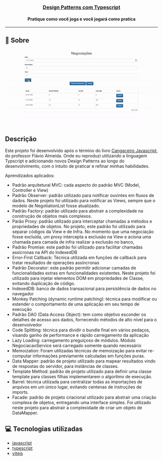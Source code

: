 <h3 align="center">
  <a href="https://cahmoraes.github.io/negociacoes-design-pattern/" target="_blank">Design Patterns com Typescript</a>
</h3>

<h4 align="center">Pratique como você joga e você jogará como pratica</h4>

---

## :rocket: Sobre
<p align="center">
  <img src="https://github.com/Cahmoraes/negociacoes-design-pattern/blob/main/src/assets/example.gif" alt="Negociações">
</p>

## Descrição

<p>Este projeto foi desenvolvido após o término do livro <a href="https://www.casadocodigo.com.br/products/colecao-cangaceiro-javascript?_pos=1&_sid=eded78d67&_ss=r&variant=12268851298379">Cangaceiro Javascript</a>, do professor Flávio Almeida. Onde eu 
reproduzi utilizando a linguagem Typscript e adicionando novos Design Patterns ao longo do desenvolvimento, com o intuito de praticar e refinar minhas habilidades.
</p>
<p>
Aprendizados aplicados:
<ul>
  <li>Padrão arquitetural MVC: cada aspecto do padrão MVC (Model, Controller e View)</li>
  <li>Padrão Observer: padrão utilizado para notificar ouvintes em fluxos de dados. Neste projeto foi utilizado para notificar as Views, sempre que o modelo de NegotiationList fosse atualizado.</li>
  <li>Padrão Factory: padrão utilizado para abstrair a complexidade na construção de objetos mais complexos.</li>
  <li>Parão Proxy: padrão utilizado para interceptar chamadas a métodos e propriedades de objetos. No projeto, este padrão foi utilizado para separar códigos da View e de Infra. No momento que uma negociação fosse excluída, um proxy intercepta a exclusão na View e aciona uma chamada para camada de infra realizar a exclusão no banco,</li>
  <li>Padrão Promise: este padrão foi utilizado para facilitar chamadas assícronas na API do IndexedDB</li>
  <li>Error-First Callback: Técnica utilizada em funções de callback para tratar resultados de operações assíncronas</li>
  <li>Padrão Decorator: este padrão permitir adicionar camadas de funcionalidades extras em funcionalidades existentes. Neste projeto foi utilizado para injetar elementos DOM em propriedades de Classe, evitando duplicação de código.</li>
  <li>IndexedDB: banco de dados transacional para persistência de dados no navegador</li>
  <li>Monkey Patching (dynamic runtime patching): técnica para modificar ou estender o comportamento de uma aplicação em seu tempo de execução</li>
  <li>Padrão DAO (Data Access Object): tem como objetivo esconder os detalhes de acesso aos dados, fornecendo métodos de alto nível para o desenvolvedor</li>
  <li>Code Splitting: técnica para dividir o bundle final em vários pedaços, visando ganho de performance e rápido carregamento da aplicação</li>
  <li>Lazy Loading: carregamento preguiçoso de módulos. Módulo NegociacaoService será carregado somente quando necessário</li>
  <li>Memoization: Foram utilizadas técnicas de memoização para evitar re-computar informações previamente calculadas em funções puras.</li>
  <li>Data Mapper: padrão de projeto utilizado para mapear resultados vindo de respostas do servidor, para instâncias de classes.</li>
  <li>Template Method: padrão de projeto utilizado para definir uma classe template para classes filhas implementarem o algoritmo de execução.</li>
  <li>Barrel: técnica utilizada para centralizar todas as importações de arquivos em um único lugar, evitando centenas de instruções de imports.</li>
  <li>Facade: padrão de projeto criacional utilizado para abstrair uma criação complexa de objetos, entregando uma interface simples. Foi utilizado neste projeto para abstrair a complexidade de criar um objeto de DataMapper.</li>
</ul>
</p>

## :computer: Tecnologias utilizadas

- [javascript](https://developer.mozilla.org/pt-BR/docs/Web/JavaScript)
- [typescript](https://www.typescriptlang.org/)
- [vitejs](https://vitejs.dev/)

